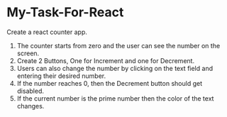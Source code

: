 # My-Task-For-React

Create a react counter app.
1. The counter starts from zero and the user can see the number on the screen.
2. Create 2 Buttons, One for Increment and one for Decrement.
3. Users can also change the number by clicking on the text field and entering their desired number.
4. If the number reaches 0, then the Decrement button should get disabled.
5. If the current number is the prime number then the color of the text changes.
